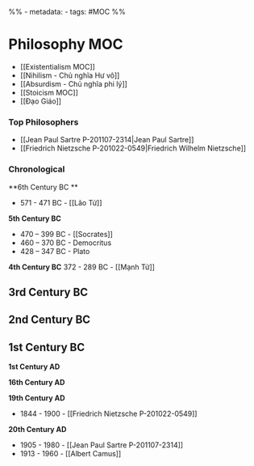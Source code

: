%% - metadata:
	- tags: #MOC %%
# Philosophy MOC

- [[Existentialism MOC]]
- [[Nihilism - Chủ nghĩa Hư vô]]
- [[Absurdism - Chủ nghĩa phi lý]]
- [[Stoicism MOC]]
- [[Đạo Giáo]]

### Top Philosophers
- [[Jean Paul Sartre P-201107-2314|Jean Paul Sartre]]
- [[Friedrich Nietzsche P-201022-0549|Friedrich Wilhelm Nietzsche]]

### Chronological 

**6th Century BC **
- 571 - 471 BC - [[Lão Tử]]

**5th Century BC**
- 470 – 399 BC - [[Socrates]] 
- 460 – 370 BC - Democritus
- 428 – 347 BC - Plato

**4th Century BC**
372 - 289 BC - [[Mạnh Tử]]

**3rd Century BC**
- 

**2nd Century BC**
- 

**1st Century BC**
- 

**1st Century AD**

**16th Century AD**

**19th Century AD**
- 1844 - 1900 - [[Friedrich Nietzsche P-201022-0549]]

**20th Century AD**
- 1905 - 1980 - [[Jean Paul Sartre P-201107-2314]]
- 1913 - 1960 - [[Albert Camus]]
